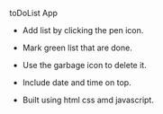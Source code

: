 toDoList App 


-  Add list by clicking the pen icon.

-  Mark green list that are done.

-  Use the garbage icon to delete it.

-  Include date and time on top.

-  Built using html css amd javascript.
